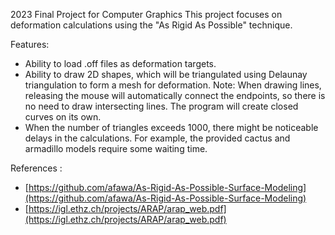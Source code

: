 2023 Final Project for Computer Graphics
This project focuses on deformation calculations using the "As Rigid As Possible" technique.

Features:

- Ability to load .off files as deformation targets.
- Ability to draw 2D shapes, which will be triangulated using Delaunay triangulation to form a mesh for deformation.
  Note: When drawing lines, releasing the mouse will automatically connect the endpoints, so there is no need to draw intersecting lines. The program will create closed curves on its own.
- When the number of triangles exceeds 1000, there might be noticeable delays in the calculations. For example, the provided cactus and armadillo models require some waiting time.

References :

- [https://github.com/afawa/As-Rigid-As-Possible-Surface-Modeling](https://github.com/afawa/As-Rigid-As-Possible-Surface-Modeling)
- [https://igl.ethz.ch/projects/ARAP/arap_web.pdf](https://igl.ethz.ch/projects/ARAP/arap_web.pdf)
